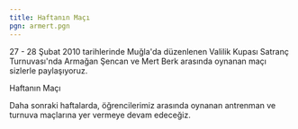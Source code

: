```yaml
---
title: Haftanın Maçı
pgn: armert.pgn
---
```


27 - 28 Şubat 2010 tarihlerinde Muğla'da düzenlenen Valilik Kupası Satranç Turnuvası'nda Armağan Şencan ve Mert Berk arasında oynanan maçı sizlerle paylaşıyoruz.

Haftanın Maçı

Daha sonraki haftalarda, öğrencilerimiz arasında oynanan antrenman ve turnuva maçlarına yer vermeye devam edeceğiz.
